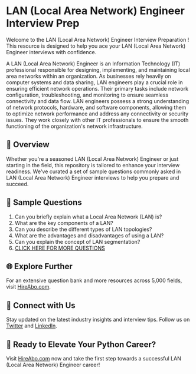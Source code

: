 # LAN (Local Area Network) Engineer Interview Prep

Welcome to the LAN (Local Area Network) Engineer Interview Preparation ! This resource is designed to help you ace your LAN (Local Area Network) Engineer interviews with confidence.

A LAN (Local Area Network) Engineer is an Information Technology (IT) professional responsible for designing, implementing, and maintaining local area networks within an organization. As businesses rely heavily on computer systems and data sharing, LAN engineers play a crucial role in ensuring efficient network operations. Their primary tasks include network configuration, troubleshooting, and monitoring to ensure seamless connectivity and data flow. LAN engineers possess a strong understanding of network protocols, hardware, and software components, allowing them to optimize network performance and address any connectivity or security issues. They work closely with other IT professionals to ensure the smooth functioning of the organization's network infrastructure.

## 🚀 Overview

Whether you're a seasoned LAN (Local Area Network) Engineer or just starting in the field, this repository is tailored to enhance your interview readiness. We've curated a set of sample questions commonly asked in LAN (Local Area Network) Engineer interviews to help you prepare and succeed.

## 📝 Sample Questions

1. Can you briefly explain what a Local Area Network (LAN) is?
2. What are the key components of a LAN?
3. Can you describe the different types of LAN topologies?
4. What are the advantages and disadvantages of using a LAN?
5. Can you explain the concept of LAN segmentation?
6. [CLICK HERE FOR MORE QUESTIONS](https://hireabo.com/job/0_1_29/LAN%20Local%20Area%20Network%20Engineer)

## 🌐 Explore Further

For an extensive question bank and more resources across 5,000 fields, visit [HireAbo.com](https://www.hireabo.com).

## 📱 Connect with Us

Stay updated on the latest industry insights and interview tips. Follow us on [Twitter](https://twitter.com/hireabo) and [LinkedIn](https://www.linkedin.com/in/hire-abo-3609972a8/).

## 🚀 Ready to Elevate Your Python Career?

Visit [HireAbo.com](https://www.hireabo.com) now and take the first step towards a successful LAN (Local Area Network) Engineer career!